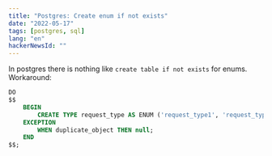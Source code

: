 ```yaml
---
title: "Postgres: Create enum if not exists"
date: "2022-05-17"
tags: [postgres, sql]
lang: "en"
hackerNewsId: ""
---
```


In postgres there is nothing like `create table if not exists` for enums. Workaround:

```sql
DO
$$
    BEGIN
        CREATE TYPE request_type AS ENUM ('request_type1', 'request_type2');
    EXCEPTION
        WHEN duplicate_object THEN null;
    END
$$;
```
